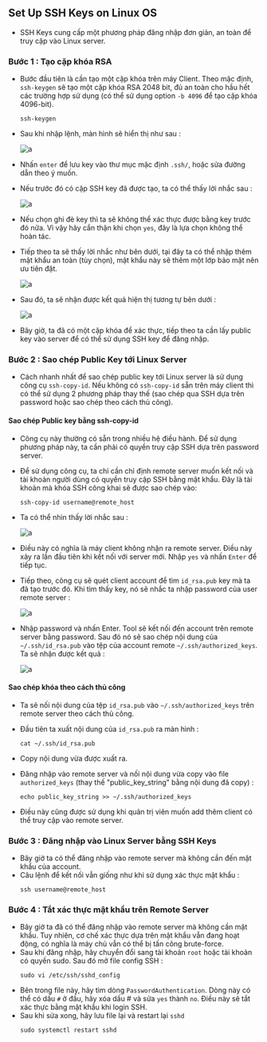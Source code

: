 ## Set Up SSH Keys on Linux OS

- SSH Keys cung cấp một phương pháp đăng nhập đơn giản, an toàn để truy cập vào Linux server.

### Bước 1 : Tạo cặp khóa RSA

- Bước đầu tiên là cần tạo một cặp khóa trên máy Client. Theo mặc định, `ssh-keygen` sẽ tạo một cặp khóa RSA 2048 bit, đủ an toàn cho hầu hết các trường hợp sử dụng (có thể sử dụng option `-b 4096` để tạo cặp khóa 4096-bit).
    ```
    ssh-keygen 
    ```
- Sau khi nhập lệnh, màn hình sẽ hiển thị như sau :

    ![a](https://imgur.com/M7PlNPG.png)

- Nhấn `enter` để lưu key vào thư mục mặc định `.ssh/`, hoặc sửa đường dẫn theo ý muốn.
- Nếu trước đó có cặp SSH key đã được tạo, ta có thể thấy lời nhắc sau :

    ![a](https://imgur.com/zjGq7dA.png)

- Nếu chọn ghi đè key thì ta sẽ không thể xác thực được bằng key trước đó nữa. Vì vậy hãy cẩn thận khi chọn `yes`, đây là lựa chọn không thể hoàn tác.
- Tiếp theo ta sẽ thấy lời nhắc như bên dưới, tại đây ta có thể nhập thêm mật khẩu an toàn (tùy chọn), mật khẩu này sẽ thêm một lớp bảo mật nên ưu tiên đặt.

    ![a](https://imgur.com/6B3COB3.png)

- Sau đó, ta sẽ nhận được kết quả hiện thị tương tự bên dưới :

    ![a](https://imgur.com/poNZuuo.png)

- Bây giờ, ta đã có một cặp khóa để xác thực, tiếp theo ta cần lấy public key vào server để có thể sử dụng SSH key để đăng nhập.

### Bước 2 : Sao chép Public Key tới Linux Server

- Cách nhanh nhất để sao chép public key tới Linux server là sử dụng công cụ `ssh-copy-id`. Nếu không có `ssh-copy-id` sẵn trên máy client thì có thể sử dụng 2 phương pháp thay thế (sao chép qua SSH dựa trên password hoặc sao chép theo cách thủ công).

#### Sao chép Public key bằng ssh-copy-id

- Công cụ này thường có sẵn trong nhiều hệ điều hành. Để sử dụng phương pháp này, ta cần phải có quyền truy cập SSH dựa trên password server.
- Để sử dụng công cụ, ta chỉ cần chỉ định remote server muốn kết nối và tài khoản người dùng có quyền truy cập SSH bằng mật khẩu. Đây là tài khoản mà khóa SSH công khai sẽ được sao chép vào:
    ```
    ssh-copy-id username@remote_host
    ```
- Ta có thể nhìn thấy lời nhắc sau :

    ![a](https://imgur.com/kTZObhL.png)

- Điều này có nghĩa là máy client không nhận ra remote server. Điều này xảy ra lần đầu tiên khi kết nối với server mới. Nhập `yes` và nhấn `Enter` để tiếp tục.
- Tiếp theo, công cụ sẽ quét client account để tìm `id_rsa.pub` key mà ta đã tạo trước đó. Khi tìm thấy key, nó sẽ nhắc ta nhập password của user remote server :

    ![a](https://imgur.com/XKul3WU.png)

- Nhập password và nhấn Enter. Tool sẽ kết nối đến account trên remote server bằng password. Sau đó nó sẽ sao chép nội dung của `~/.ssh/id_rsa.pub` vào tệp của account remote `~/.ssh/authorized_keys`. Ta sẽ nhận được kết quả :

    ![a](https://imgur.com/tfufapY.png)

#### Sao chép khóa theo cách thủ công

- Ta sẽ nối nội dung của tệp `id_rsa.pub` vào `~/.ssh/authorized_keys` trên remote server theo cách thủ công.
- Đầu tiên ta xuất nội dung của `id_rsa.pub` ra màn hình :
    ```
    cat ~/.ssh/id_rsa.pub
    ```
- Copy nội dung vừa được xuất ra.
- Đăng nhập vào remote server và nối nội dung vừa copy vào file `authorized_keys` (thay thế "public_key_string" bằng nội dung đã copy) :
    ```
    echo public_key_string >> ~/.ssh/authorized_keys
    ```

- Điều này cũng được sử dụng khi quản trị viên muốn add thêm client có thể truy cập vào remote server.

### Bước 3 : Đăng nhập vào Linux Server bằng SSH Keys

- Bây giờ ta có thể đăng nhập vào remote server mà không cần đến mật khẩu của account.
- Câu lệnh để kết nối vẫn giống như khi sử dụng xác thực mật khẩu :
    ```
    ssh username@remote_host
    ```

### Bước 4 : Tắt xác thực mật khẩu trên Remote Server

- Bây giờ ta đã có thể đăng nhập vào remote server mà không cần mật khẩu. Tuy nhiên, cơ chế xác thực dựa trên mật khẩu vẫn đang hoạt động, có nghĩa là máy chủ vẫn có thể bị tấn công brute-force.
- Sau khi đăng nhập, hãy chuyển đổi sang tài khoản `root` hoặc tài khoản có quyền sudo. Sau đó mở file config SSH :
    ```
    sudo vi /etc/ssh/sshd_config
    ```
- Bên trong file này, hãy tìm dòng `PasswordAuthentication`. Dòng này có thể có dấu `#` ở đầu, hãy xóa dấu # và sửa `yes` thành `no`. Điều này sẽ tắt xác thực bằng mật khẩu khi login SSH.
- Sau khi sửa xong, hãy lưu file lại và restart lại `sshd`
    ```
    sudo systemctl restart sshd
    ```
